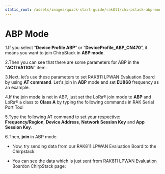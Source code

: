 ```yaml
---
static_root: /assets/images/quick-start-guide/rak811/chirpstack-abp-mode
---
```


# ABP Mode

1.If you select “**Device Profile ABP**” or “**DeviceProfile_ABP_CN470**”, it means you want to join ChirpStack in **ABP mode**.

<rk-img
  :src="`${$frontmatter.static_root}/d2yg1k2jisypbejszfzg.png`"
  width="100%"
  figure-number="1"
  caption="Switching to ABP Mode"
/>

2.Then you can see that there are some parameters for ABP in the “**ACTIVATION**” item:

<rk-img
  :src="`${$frontmatter.static_root}/buahb0dbl6vhdjcmub5g.png`"
  width="100%"
  figure-number="2"
  caption="ABP Parameters"
/>

3.Next, let’s use these parameters to set RAK811 LPWAN Evaluation Board by using **AT command**. Let's join in **ABP** mode and set **EU868** frequency as an example.

4.If the join mode is not in ABP, just set the LoRa® join mode to **ABP** and LoRa® a class to **Class A** by typing the following commands in RAK Serial Port Tool

<rk-img
  :src="`${$frontmatter.static_root}/dkulqzpldm5nlpsjhbyz.jpg`"
  width="100%"
  figure-number="3"
  caption="Setting of LoRaWAN Mode and Class"
/>

5.Type the following AT command to set your respective: **Frequency/Region**, **Device Address**, **Network Session Key** and **App Session Key**.

<rk-img
  :src="`${$frontmatter.static_root}/lvccenrrczmt4nrtbjya.jpg`"
  width="100%"
  figure-number="4"
  caption="Setting of Frequency and Device Address"
/>

<rk-img
  :src="`${$frontmatter.static_root}/v1mclxe7vemha0yewfyu.jpg`"
  width="100%"
  figure-number="5"
  caption="Setting of Device EUI and Network Session Key"
/>

6.Then, **join** in ABP mode.

<rk-img
  :src="`${$frontmatter.static_root}/pqwlq93vihikp0rgilvi.jpg`"
  width="100%"
  figure-number="6"
  caption="Joining of ABP"
/>

- Now, try sending data from our RAK811 LPWAN Evaluation Board to the Chirpstack

<rk-img
  :src="`${$frontmatter.static_root}/enenhki5eduvosgktdz8.png`"
  width="100%"
  figure-number="7"
  caption="Sending Data to ChirpStack"
/>

- You can see the data which is just sent from RAK811 LPWAN Evaluation Boardon ChirpStack page:

<rk-img
  :src="`${$frontmatter.static_root}/tk1ypmzg0va9nwaprkqe.png`"
  width="100%"
  figure-number="8"
  caption="Message Status in ChirpStack"
/>
